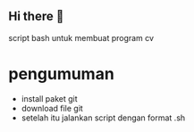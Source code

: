 ## Hi there 👋

script bash untuk membuat program cv

# pengumuman

* install paket git
* download file git
* setelah itu jalankan script dengan format .sh
